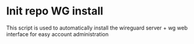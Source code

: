 # Init repo WG install

This script is used to automatically install the wireguard server + wg web interface for easy account administration
